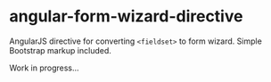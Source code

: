 # angular-form-wizard-directive
AngularJS directive for converting `<fieldset>` to form wizard. Simple Bootstrap markup included.

Work in progress...
